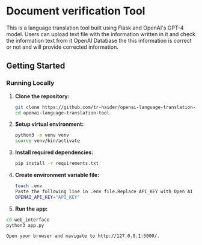 # Document verification Tool

This is a language translation tool built using Flask and OpenAI's GPT-4 model. Users can upload text file with the information written in it and check the information text from it OpenAI Database the this information is correct or not and will provide corrected information.

## Getting Started

### Running Locally

1. **Clone the repository:**

   ```bash
   git clone https://github.com/tr-haider/openai-language-translation-tool.git
   cd openai-language-translation-tool

   ```

2. **Setup virtual environment:**

   ```bash
   python3 -m venv venv
   source venv/bin/activate

   ```

3. **Install required dependencies:**

   ```bash
   pip install -r requirements.txt

   ```

4. **Create environment variable file:**

   ```bash
   touch .env
   Paste the following line in .env file.Replace API_KEY with Open AI API key
   OPENAI_API_KEY="API_KEY"

   ```

5. **Run the app:**

```bash
cd web_interface
python3 app.py

Open your browser and navigate to http://127.0.0.1:5000/.
```
